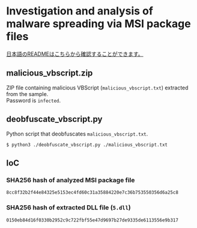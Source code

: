 # Investigation and analysis of malware spreading via MSI package files

[日本語のREADMEはこちらから確認することができます。](./README.md)

## malicious_vbscript.zip

ZIP file containing malicious VBScript (`malicious_vbscript.txt`) extracted from the sample.  
Password is `infected`.

## deobfuscate_vbscript.py

Python script that deobfuscates `malicious_vbscript.txt`.

```
$ python3 ./deobfuscate_vbscript.py ./malicious_vbscript.txt
```

## IoC

### SHA256 hash of analyzed MSI package file

```
8cc8f32b2f44e84325e5153ec4fd60c31a35884220e7c36b753550356d6a25c8
```

### SHA256 hash of extracted DLL file (`5.dll`) 

```
0150eb84d16f0330b2952c9c722fbf55e47d9697b27de9335de6113556e9b317
```
